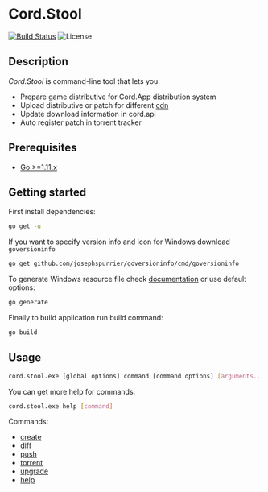 # Cord.Stool

[![Build Status](https://travis-ci.org/ProtocolONE/cord.stool.svg?branch=master)](https://travis-ci.org/ProtocolONE/cord.stool)
![License](https://img.shields.io/hexpm/l/plug.svg)

## Description
*Cord.Stool* is command-line tool that lets you:
 * Prepare game distributive for Cord.App distribution system 
 * Upload distributive or patch for different [cdn]()
 * Update download information in cord.api
 * Auto register patch in torrent tracker
 
## Prerequisites
 * [Go >=1.11.x](https://golang.org/dl/)
 
 
## Getting started
First install dependencies:
```sh
go get -u
```

If you want to specify version info and icon for Windows download `goversioninfo`
```sh
go get github.com/josephspurrier/goversioninfo/cmd/goversioninfo
```
  
To generate Windows resource file check [documentation](https://github.com/josephspurrier/goversioninfo/) or use default options:
```sh
go generate
```

Finally to build application run build command:
```sh
go build
```

## Usage

```sh
cord.stool.exe [global options] command [command options] [arguments...]
```

You can get more help for commands:
```sh
cord.stool.exe help [command]
```

Commands:
 * [create](docs/create.md)
 * [diff](docs/diff.md)
 * [push](docs/push.md)
 * [torrent](docs/torrent.md)
 * [upgrade](docs/upgrade.md)
 * [help](docs/help.md)